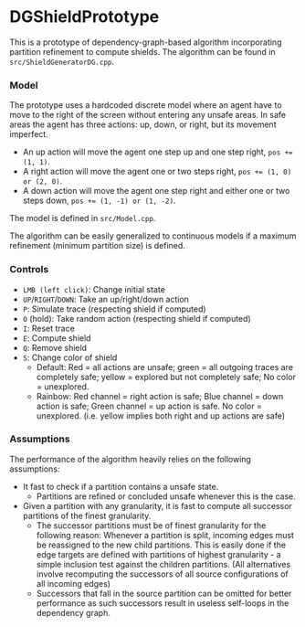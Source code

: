 # DGShieldPrototype

This is a prototype of dependency-graph-based algorithm incorporating partition refinement to compute shields.
The algorithm can be found in `src/ShieldGeneratorDG.cpp`.

### Model

The prototype uses a hardcoded discrete model where an agent have to move to the right of the screen without entering any unsafe areas.
In safe areas the agent has three actions: up, down, or right, but its movement imperfect.

- An up action will move the agent one step up and one step right, `pos += (1, 1)`.
- A right action will move the agent one or two steps right, `pos += (1, 0) or (2, 0)`.
- A down action will move the agent one step right and either one or two steps down, `pos += (1, -1) or (1, -2)`.

The model is defined in `src/Model.cpp`.

The algorithm can be easily generalized to continuous models if a maximum refinement (minimum partition size) is defined. 

### Controls

- `LMB (left click)`: Change initial state
- `UP`/`RIGHT`/`DOWN`: Take an up/right/down action
- `P`: Simulate trace (respecting shield if computed)
- `O` (hold): Take random action (respecting shield if computed)
- `I`: Reset trace
- `E`: Compute shield
- `Q`: Remove shield
- `S`: Change color of shield
  - Default: Red = all actions are unsafe; green = all outgoing traces are completely safe; yellow = explored but not completely safe; No color = unexplored.
  - Rainbow: Red channel = right action is safe; Blue channel = down action is safe; Green channel = up action is safe. No color = unexplored. (i.e. yellow implies both right and up actions are safe)

### Assumptions

The performance of the algorithm heavily relies on the following assumptions:

- It fast to check if a partition contains a unsafe state.
  - Partitions are refined or concluded unsafe whenever this is the case.
- Given a partition with any granularity, it is fast to compute all successor partitions of the finest granularity.
  - The successor partitions must be of finest granularity for the following reason: Whenever a partition is split, incoming edges must be reassigned to the new child partitions. This is easily done if the edge targets are defined with partitions of highest granularity - a simple inclusion test against the children partitions. (All alternatives involve recomputing the successors of all source configurations of all incoming edges)
  - Successors that fall in the source partition can be omitted for better performance as such successors result in useless self-loops in the dependency graph.
